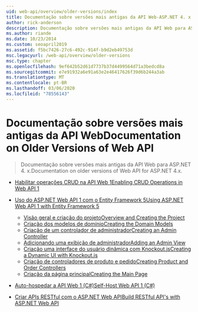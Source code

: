 ```yaml
---
uid: web-api/overview/older-versions/index
title: Documentação sobre versões mais antigas da API Web-ASP.NET 4. x
author: rick-anderson
description: Documentação sobre versões mais antigas da API Web para ASP.NET 4. x.
ms.author: riande
ms.date: 10/23/2014
ms.custom: seoapril2019
ms.assetid: f5bc7426-27c6-492c-914f-b9d2eb49753d
msc.legacyurl: /web-api/overview/older-versions
msc.type: chapter
ms.openlocfilehash: 9ef642b52d61d7737b37d4499564d71a3bedcd8a
ms.sourcegitcommit: e7e91932a6e91a63e2e46417626f39d6b244a3ab
ms.translationtype: MT
ms.contentlocale: pt-BR
ms.lasthandoff: 03/06/2020
ms.locfileid: "78556143"
---
```

# <a name="documentation-on-older-versions-of-web-api"></a><span data-ttu-id="9a780-103">Documentação sobre versões mais antigas da API Web</span><span class="sxs-lookup"><span data-stu-id="9a780-103">Documentation on Older Versions of Web API</span></span>

> <span data-ttu-id="9a780-104">Documentação sobre versões mais antigas da API Web para ASP.NET 4. x.</span><span class="sxs-lookup"><span data-stu-id="9a780-104">Documentation on older versions of Web API for ASP.NET 4.x.</span></span>

- [<span data-ttu-id="9a780-105">Habilitar operações CRUD na API Web 1</span><span class="sxs-lookup"><span data-stu-id="9a780-105">Enabling CRUD Operations in Web API 1</span></span>](creating-a-web-api-that-supports-crud-operations.md)
- [<span data-ttu-id="9a780-106">Uso do ASP.NET Web API 1 com o Entity Framework 5</span><span class="sxs-lookup"><span data-stu-id="9a780-106">Using ASP.NET Web API 1 with Entity Framework 5</span></span>](using-web-api-1-with-entity-framework-5/index.md)

    - [<span data-ttu-id="9a780-107">Visão geral e criação do projeto</span><span class="sxs-lookup"><span data-stu-id="9a780-107">Overview and Creating the Project</span></span>](using-web-api-1-with-entity-framework-5/using-web-api-with-entity-framework-part-1.md)
    - [<span data-ttu-id="9a780-108">Criação dos modelos de domínio</span><span class="sxs-lookup"><span data-stu-id="9a780-108">Creating the Domain Models</span></span>](using-web-api-1-with-entity-framework-5/using-web-api-with-entity-framework-part-2.md)
    - [<span data-ttu-id="9a780-109">Criação de um controlador de administrador</span><span class="sxs-lookup"><span data-stu-id="9a780-109">Creating an Admin Controller</span></span>](using-web-api-1-with-entity-framework-5/using-web-api-with-entity-framework-part-3.md)
    - [<span data-ttu-id="9a780-110">Adicionando uma exibição de administrador</span><span class="sxs-lookup"><span data-stu-id="9a780-110">Adding an Admin View</span></span>](using-web-api-1-with-entity-framework-5/using-web-api-with-entity-framework-part-4.md)
    - [<span data-ttu-id="9a780-111">Criação uma interface do usuário dinâmica com Knockout.js</span><span class="sxs-lookup"><span data-stu-id="9a780-111">Creating a Dynamic UI with Knockout.js</span></span>](using-web-api-1-with-entity-framework-5/using-web-api-with-entity-framework-part-5.md)
    - [<span data-ttu-id="9a780-112">Criação de controladores de produto e pedido</span><span class="sxs-lookup"><span data-stu-id="9a780-112">Creating Product and Order Controllers</span></span>](using-web-api-1-with-entity-framework-5/using-web-api-with-entity-framework-part-6.md)
    - [<span data-ttu-id="9a780-113">Criação da página principal</span><span class="sxs-lookup"><span data-stu-id="9a780-113">Creating the Main Page</span></span>](using-web-api-1-with-entity-framework-5/using-web-api-with-entity-framework-part-7.md)
- [<span data-ttu-id="9a780-114">Auto-hospedar a API Web 1 (C#)</span><span class="sxs-lookup"><span data-stu-id="9a780-114">Self-Host Web API 1 (C#)</span></span>](self-host-a-web-api.md)
- [<span data-ttu-id="9a780-115">Criar APIs RESTful com o ASP.NET Web API</span><span class="sxs-lookup"><span data-stu-id="9a780-115">Build RESTful API's with ASP.NET Web API</span></span>](build-restful-apis-with-aspnet-web-api.md)
